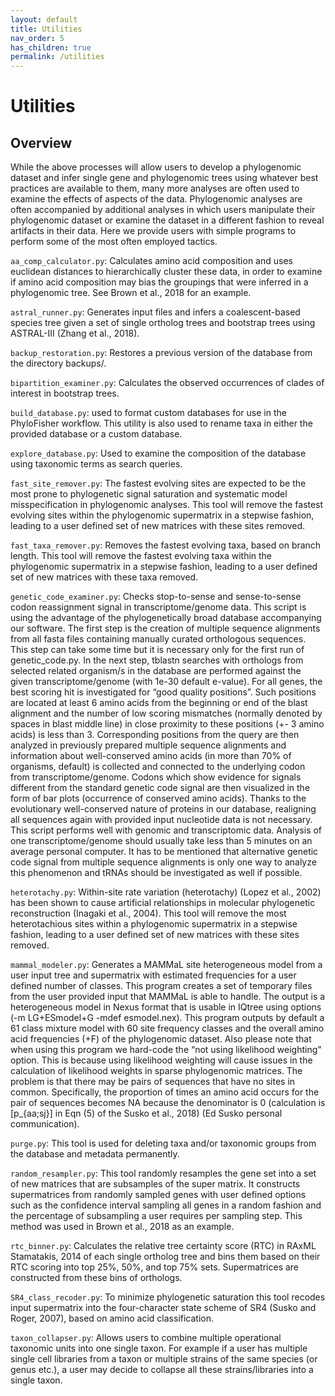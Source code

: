 ```yaml
---
layout: default
title: Utilities
nav_order: 5
has_children: true
permalink: /utilities
---
```


# Utilities
## Overview
While the above processes will allow users to develop a phylogenomic dataset and infer single gene and phylogenomic trees using whatever best practices are available to them, many more analyses are often used to examine the effects of aspects of the data. Phylogenomic analyses are often accompanied by additional analyses in which users manipulate their phylogenomic dataset or examine the dataset in a different fashion to reveal artifacts in their data. Here we provide users with simple programs to perform some of the most often employed tactics.

`aa_comp_calculator.py`: Calculates amino acid composition and uses euclidean distances to hierarchically cluster these data, in order to examine if amino acid composition may bias the groupings that were inferred in a phylogenomic tree. See Brown et al., 2018 for an example.

`astral_runner.py`: Generates input files and infers a coalescent-based species tree given a set of single ortholog trees and bootstrap trees using ASTRAL-III (Zhang et al., 2018).

`backup_restoration.py`: Restores a previous version of the database from the directory backups/.

`bipartition_examiner.py`: Calculates the observed occurrences of clades of interest in bootstrap trees.

`build_database.py`: used to format custom databases for use in the PhyloFisher workflow. This utility is also used to rename taxa in either the provided database or a custom database.

`explore_database.py`: Used to examine the composition of the database using taxonomic terms as search queries.

`fast_site_remover.py`: The fastest evolving sites are expected to be the most prone to phylogenetic signal saturation and systematic model misspecification in phylogenomic analyses. This tool will remove the fastest evolving sites within the phylogenomic supermatrix in a stepwise fashion, leading to a user defined set of new matrices with these sites removed.

`fast_taxa_remover.py`: Removes the fastest evolving taxa, based on branch length. This tool will remove the fastest evolving taxa within the phylogenomic supermatrix in a stepwise fashion, leading to a user defined set of new matrices with these taxa removed.

`genetic_code_examiner.py`: Checks stop-to-sense and sense-to-sense codon reassignment signal in transcriptome/genome data. This script is using the advantage of the phylogenetically broad database accompanying our software. The first step is the creation of multiple sequence alignments from all fasta files containing manually curated orthologous sequences. This step can take some time but it is necessary only for the first run of genetic_code.py. In the next step, tblastn searches with orthologs from selected related organism/s in the database are performed against the given transcriptome/genome (with 1e-30 default e-value). For all genes, the best scoring hit is investigated for “good quality positions”. Such positions are located at least 6 amino acids from the beginning or end of the blast alignment and the number of low scoring mismatches (normally denoted by spaces in blast middle line) in close proximity to these positions (+- 3 amino acids) is less than 3. Corresponding positions from the query are then analyzed in previously prepared multiple sequence alignments and information about
well-conserved amino acids (in more than 70% of organisms, default) is collected and connected to the underlying codon from transcriptome/genome. Codons which show evidence for signals different from the standard genetic code signal are then visualized in the form of bar plots (occurrence of conserved amino acids). Thanks to the evolutionary well-conserved nature of proteins in our database, realigning all sequences again with provided input nucleotide data is not necessary. This script performs well with
genomic and transcriptomic data. Analysis of one transcriptome/genome should usually take less than 5 minutes on an average personal computer. It has to be mentioned that alternative genetic code signal from multiple sequence alignments is only one way to analyze this phenomenon and tRNAs should be investigated as well if possible.

`heterotachy.py`: Within-site rate variation (heterotachy) (Lopez et al., 2002) has been shown to cause artificial relationships in molecular phylogenetic reconstruction (Inagaki et al., 2004). This tool will remove the most heterotachious sites within a phylogenomic supermatrix in a stepwise fashion, leading to a user defined set of new matrices with these sites removed.

`mammal_modeler.py`: Generates a MAMMaL site heterogeneous model from a user input tree and
supermatrix with estimated frequencies for a user defined number of classes. This program creates a set of temporary files from the user provided input that MAMMaL is able to handle. The output is a heterogeneous model in Nexus format that is usable in IQtree using options (-m LG+ESmodel+G -mdef esmodel.nex). This program outputs by default a 61 class mixture model with 60 site frequency classes and the overall amino acid frequencies (+F) of the phylogenomic dataset. Also please note that when using this program we hard-code the “not using likelihood weighting” option. This is because using likelihood weighting will cause issues in the calculation of likelihood weights in sparse phylogenomic matrices. The problem is that there may be pairs of sequences that have no sites in common. Specifically, the proportion of times an amino acid occurs for the pair of sequences becomes NA because the denominator is 0 (calculation is [p_{aa;sj}] in Eqn (5) of the Susko et al., 2018) (Ed Susko personal communication).

`purge.py`: This tool is used for deleting taxa and/or taxonomic groups from the database and metadata permanently.

`random_resampler.py`: This tool randomly resamples the gene set into a set of new matrices that are subsamples of the super matrix. It constructs supermatrices from randomly sampled genes with user defined options such as the confidence interval sampling all genes in a random fashion and the percentage of subsampling a user requires per sampling step. This method was used in Brown et al., 2018 as an example.

`rtc_binner.py`: Calculates the relative tree certainty score (RTC) in RAxML Stamatakis, 2014 of each single ortholog tree and bins them based on their RTC scoring into top 25%, 50%, and top 75% sets. Supermatrices are constructed from these bins of orthologs.

`SR4_class_recoder.py`: To minimize phylogenetic saturation this tool recodes input supermatrix into the four-character state scheme of SR4 (Susko and Roger, 2007), based on amino acid classification.

`taxon_collapser.py`: Allows users to combine multiple operational taxonomic units into one single taxon. For example if a user has multiple single cell libraries from a taxon or multiple strains of the same species (or genus etc.), a user may decide to collapse all these strains/libraries into a single taxon.